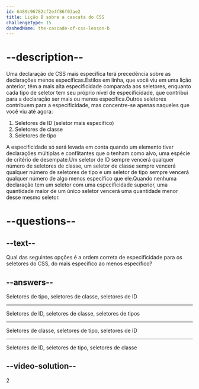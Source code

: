 ```yaml
---
id: 6489c96782cf2e4f86f03ae2
title: Lição B sobre a cascata do CSS
challengeType: 15
dashedName: the-cascade-of-css-lesson-b
---
```


# --description--

Uma declaração de CSS mais específica terá precedência sobre as declarações menos específicas.Estilos em linha, que você viu em uma lição anterior, têm a mais alta especificidade comparada aos seletores, enquanto cada tipo de seletor tem seu próprio nível de especificidade, que contribui para a declaração ser mais ou menos específica.Outros seletores contribuem para a especificidade, mas concentre-se apenas naqueles que você viu até agora:

1. Seletores de ID (seletor mais específico)
2. Seletores de classe
3. Seletores de tipo

A especificidade só será levada em conta quando um elemento tiver declarações múltiplas e conflitantes que o tenham como alvo, uma espécie de critério de desempate.Um seletor de ID sempre vencerá qualquer número de seletores de classe, um seletor de classe sempre vencerá qualquer número de seletores de tipo e um seletor de tipo sempre vencerá qualquer número de algo menos específico que ele.Quando nenhuma declaração tem um seletor com uma especificidade superior, uma quantidade maior de um único seletor vencerá uma quantidade menor desse mesmo seletor.

# --questions--

## --text--

Qual das seguintes opções é a ordem correta de especificidade para os seletores do CSS, do mais específico ao menos específico?

## --answers--

Seletores de tipo, seletores de classe, seletores de ID

---

Seletores de ID, seletores de classe, seletores de tipos

---

Seletores de classe, seletores de tipo, seletores de ID

---

Seletores de ID, seletores de tipo, seletores de classe

## --video-solution--

2
